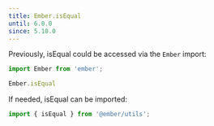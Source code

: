 ```yaml
---
title: Ember.isEqual
until: 6.0.0
since: 5.10.0
---
```



Previously, isEqual could be accessed via the `Ember` import:
```js
import Ember from 'ember';

Ember.isEqual
```

If needed, isEqual can be imported:
```js
import { isEqual } from '@ember/utils';
```
